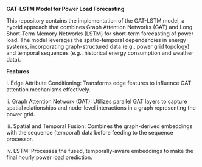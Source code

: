 **GAT-LSTM Model for Power Load Forecasting**

This repository contains the implementation of the GAT-LSTM model, a hybrid approach that combines Graph Attention Networks (GAT) and Long Short-Term Memory Networks (LSTM) for short-term forecasting of power load. The model leverages the spatio-temporal dependencies in energy systems, incorporating graph-structured data (e.g., power grid topology) and temporal sequences (e.g., historical energy consumption and weather data).

**Features**

i. Edge Attribute Conditioning: Transforms edge features to influence GAT attention mechanisms effectively.

ii. Graph Attention Network (GAT): Utilizes parallel GAT layers to capture spatial relationships and node-level interactions in a graph representing the power grid.

iii. Spatial and Temporal Fusion: Combines the graph-derived embeddings with the sequence (temporal) data before feeding to the sequence processor.

iv. LSTM: Processes the fused, temporally-aware embeddings to make the final hourly power load prediction.
